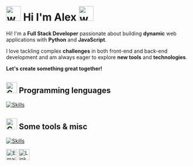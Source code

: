 
<h1><img src="https://raw.githubusercontent.com/Tarikul-Islam-Anik/Animated-Fluent-Emojis/refs/heads/master/Emojis/People%20with%20activities/Man%20Raising%20Hand%20Light%20Skin%20Tone.png" alt="waving hand gif" aria-hidden="true" width="40" /> Hi I'm Alex <img src="https://user-images.githubusercontent.com/72663882/171687151-bb31c996-c9d2-49c8-b593-734946893b23.gif" alt="waving hand gif" aria-hidden="true" width="40" /></h1>



Hi! I'm a **Full Stack Developer** passionate about building **dynamic** web applications with **Python** and **JavaScript**. 

I love tackling complex **challenges** in both front-end and back-end development and am always eager to explore **new tools** and **technologies**. 

**Let's create something great together!**
 



## <img src="https://github.com/Tarikul-Islam-Anik/Animated-Fluent-Emojis/blob/master/Emojis/Objects/Desktop%20Computer.png" alt="Computer" width="30" height="30" /> **Programming lenguages**  
[![Skills](https://skillicons.dev/icons?i=html,css,java,py,js,ts,react,nextjs,mysql,php,postgres,mongodb&perline=13)](#)


## <img src="https://raw.githubusercontent.com/Tarikul-Islam-Anik/Animated-Fluent-Emojis/refs/heads/master/Emojis/Objects/Screwdriver.png" alt="Computer" width="30" height="30" /> **Some tools & misc**  
[![Skills](https://skillicons.dev/icons?i=linux,docker,fastapi,stackoverflow,bash,regex,powershell,bootstrap,flask,git,github,gitlab&perline=13)](#)



</a> <a href="mailto:alexfarrerodev@gmail.com" title="Email"><img alt="Email" src="https://img.shields.io/badge/Gmail-D14836?style=for-the-badge&logo=gmail&logoColor=white" height="30" align="center"/></a> </a> <a href="https://www.linkedin.com/in/alex-farrero-dev/"><img  alt="LinkedIn" title="LinkedIn" src="https://img.shields.io/static/v1?message=LinkedIn&logo=linkedin&label=&color=0077B5&logoColor=white&labelColor=&style=for-the-badge" height="30" align="center" /></a> 
















<!-- MIT License

Copyright (c) 2022 tandpfun

Permission is hereby granted, free of charge, to any person obtaining a copy
of this software and associated documentation files (the "Software"), to deal
in the Software without restriction, including without limitation the rights
to use, copy, modify, merge, publish, distribute, sublicense, and/or sell
copies of the Software, and to permit persons to whom the Software is
furnished to do so, subject to the following conditions:

The above copyright notice and this permission notice shall be included in all
copies or substantial portions of the Software.

THE SOFTWARE IS PROVIDED "AS IS", WITHOUT WARRANTY OF ANY KIND, EXPRESS OR
IMPLIED, INCLUDING BUT NOT LIMITED TO THE WARRANTIES OF MERCHANTABILITY,
FITNESS FOR A PARTICULAR PURPOSE AND NONINFRINGEMENT. IN NO EVENT SHALL THE
AUTHORS OR COPYRIGHT HOLDERS BE LIABLE FOR ANY CLAIM, DAMAGES OR OTHER
LIABILITY, WHETHER IN AN ACTION OF CONTRACT, TORT OR OTHERWISE, ARISING FROM,
OUT OF OR IN CONNECTION WITH THE SOFTWARE OR THE USE OR OTHER DEALINGS IN THE
SOFTWARE. -->